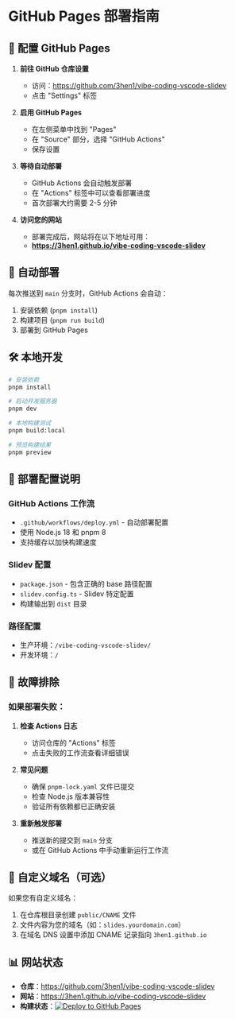 # GitHub Pages 部署指南

## 🎯 配置 GitHub Pages

1. **前往 GitHub 仓库设置**
   - 访问：https://github.com/3hen1/vibe-coding-vscode-slidev
   - 点击 "Settings" 标签

2. **启用 GitHub Pages**
   - 在左侧菜单中找到 "Pages"
   - 在 "Source" 部分，选择 "GitHub Actions"
   - 保存设置

3. **等待自动部署**
   - GitHub Actions 会自动触发部署
   - 在 "Actions" 标签中可以查看部署进度
   - 首次部署大约需要 2-5 分钟

4. **访问您的网站**
   - 部署完成后，网站将在以下地址可用：
   - **https://3hen1.github.io/vibe-coding-vscode-slidev**

## 🔄 自动部署

每次推送到 `main` 分支时，GitHub Actions 会自动：

1. 安装依赖 (`pnpm install`)
2. 构建项目 (`pnpm run build`)
3. 部署到 GitHub Pages

## 🛠️ 本地开发

```bash
# 安装依赖
pnpm install

# 启动开发服务器
pnpm dev

# 本地构建测试
pnpm build:local

# 预览构建结果
pnpm preview
```

## 📁 部署配置说明

### GitHub Actions 工作流
- `.github/workflows/deploy.yml` - 自动部署配置
- 使用 Node.js 18 和 pnpm 8
- 支持缓存以加快构建速度

### Slidev 配置
- `package.json` - 包含正确的 base 路径配置
- `slidev.config.ts` - Slidev 特定配置
- 构建输出到 `dist` 目录

### 路径配置
- 生产环境：`/vibe-coding-vscode-slidev/`
- 开发环境：`/`

## 🔧 故障排除

### 如果部署失败：

1. **检查 Actions 日志**
   - 访问仓库的 "Actions" 标签
   - 点击失败的工作流查看详细错误

2. **常见问题**
   - 确保 `pnpm-lock.yaml` 文件已提交
   - 检查 Node.js 版本兼容性
   - 验证所有依赖都已正确安装

3. **重新触发部署**
   - 推送新的提交到 `main` 分支
   - 或在 GitHub Actions 中手动重新运行工作流

## 🎨 自定义域名（可选）

如果您有自定义域名：

1. 在仓库根目录创建 `public/CNAME` 文件
2. 文件内容为您的域名（如：`slides.yourdomain.com`）
3. 在域名 DNS 设置中添加 CNAME 记录指向 `3hen1.github.io`

## 📊 网站状态

- **仓库**：https://github.com/3hen1/vibe-coding-vscode-slidev
- **网站**：https://3hen1.github.io/vibe-coding-vscode-slidev
- **构建状态**：[![Deploy to GitHub Pages](https://github.com/3hen1/vibe-coding-vscode-slidev/actions/workflows/deploy.yml/badge.svg)](https://github.com/3hen1/vibe-coding-vscode-slidev/actions/workflows/deploy.yml)
